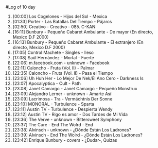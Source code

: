 #Log of 10 day

1. [00:00] Los Cogelones - Hijos del Sol - Mexica
1. [01:33] Porter - Las Batallas Del Tiempo - Pájaros
1. [02:50] Creativo - Creativo - 085. C-KAN
1. [16:11] Bunbury - Pequeño Cabaret Ambulante - De mayor (En directo, Mexico D.F 2000)
1. [16:13] Bunbury - Pequeño Cabaret Ambulante - El extranjero (En directo, Mexico D.F 2000)
1. [17:05] Control Machete - Singles - Ileso
1. [17:08] Saúl Hernández - Mortal - Fuerte
1. [22:06] m.facebook.com - unknown - Facebook
1. [22:11] Caloncho - Fruta (Vol. II) - Palmar
1. [22:35] Caloncho - Fruta (Vol. II) - Pasa el Tiempo
1. [23:06] Uh Huh Her - Lo Mejor De Nek/El Ano Cero - Darkness Is
1. [23:07] Apocalyptica - Cult - Path
1. [23:08] Janet Camargo - Janet Camargo - Pequeño Monstruo
1. [23:09] Alejandro Lerner - unknown - Amarte Así
1. [23:09] Lacrimosa - Tra - Vermächtnis Der Sonne
1. [23:10] MONORAL - Turbulence - Sparta
1. [23:11] Austin TV - Turbulence - Despierta Wendy
1. [23:12] Austin TV - Rigo es amor - Dos Tardes de Mi Vida
1. [23:36] The Verve - unknown - Bittersweet Symphony
1. [23:37] The Cure - End The Wolrd - End
1. [23:38] Alvinsch - unknown - ¿Dónde Están Los Ladrones?
1. [23:39] Alvinsch - End The Wolrd - ¿Dónde Están Los Ladrones?
1. [23:42] Enrique Bunbury - covers - ¿Dudar-, Quizas
